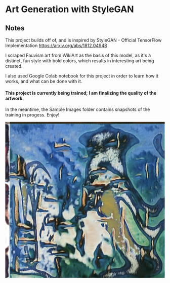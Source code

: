 # Art Generation with StyleGAN

## Notes
This project builds off of, and is inspired by StyleGAN - Official TensorFlow Implementation https://arxiv.org/abs/1812.04948

I scraped Fauvism art from WikiArt as the basis of this model, as it's a distinct, fun style with bold colors, which results in interesting art being created.

I also used Google Colab notebook for this project in order to learn how it works, and what can be done with it.

#### This project is currently being trained; I am finalizing the quality of the artwork.

In the meantime, the Sample Images folder contains snapshots of the training in progess. Enjoy!

![Fakes1](https://github.com/heavenstobetsy/ArtGenerationwithStyleGan/blob/master/Sample%20Images/fakes_close_up1.png)
